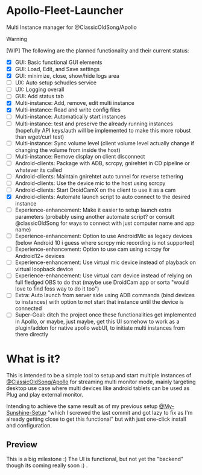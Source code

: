 # Apollo-Fleet-Launcher
Multi Instance manager for @ClassicOldSong/Apollo

> [!WARNING]
>  [WIP] The following are the planned functionality and their current status:
>  - [x] GUI: Basic functional GUI elements
>  - [x] GUI: Load, Edit, and Save settings
>  - [x] GUI: minimize, close, show/hide logs area
>  - [ ] UX: Auto setup schudles service
>  - [ ] UX: Logging overall
>  - [ ] GUI: Add status tab
>  - [x] Multi-instance: Add, remove, edit multi instance
>  - [x] Multi-instance: Read and write config files
>  - [ ] Multi-instance: Automatically start instances
>  - [ ] Multi-instance: test and preserve the already running instances (hopefully API keys/auth will be implemented to make this more robust than wget/curl test)
>  - [ ] Multi-instance: Sync volume level (client volume level actually change if changing the volume from inside the host)
>  - [ ] Multi-instance: Remove display on client disconnect
>  - [ ] Android-clients: Package with ADB, scrcpy, gnirehtet in CD pipeline or whatever its called
>  - [ ] Android-clients: Maintain gnirehtet auto tunnel for reverse tethering
>  - [ ] Android-clients: Use the device mic to the host using scrcpy
>  - [ ] Android-clients: Start DroidCamX on the client to use it as a cam
>  - [x] Android-clients: Automate launch script to auto connect to the desired instance
>  - [ ] Experience-enhancement: Make it easier to setup launch extra parameters (probably using another automate script? or consult @classicOldSong for ways to connect with just computer name and app name)
>  - [ ] Experience-enhancement: Option to use AndroidMic as legacy devices (below Android 10 i guess where scrcpy mic recording is not supported)
>  - [ ] Experience-enhancement: Option to use cam using scrcpy for Android12+ devices
>  - [ ] Experience-enhancement: Use virtual mic device instead of playback on virtual loopback device
>  - [ ] Experience-enhancement: Use virtual cam device instead of relying on full fledged OBS to do that (maybe use DroidCam app or sorta "would love to find foss way to do it too")
>  - [ ] Extra: Auto launch from server side using ADB commands (bind devices to instances) with option to not start that instance until the device is connected
>  - [ ] Super-Goal: ditch the project once these functionalities get implemented in Apollo, or maybe, just maybe, get this UI somehow to work as a plugin/addon for native apollo webUI, to initiate multi instances from there directly


# What is it? 
This is intended to be a simple tool to setup and start multiple instances of [@ClassicOldSong/Apollo](https://github.com/ClassicOldSong/Apollo) for streaming multi monitor mode, mainly targeting desktop use case where multi devices like android tablets can be used as Plug and play external monitor.

Intending to achieve the same result as of my previous setup [@My-Sunshine-Setup](https://github.com/drajabr/My-Sunshine-setup) "which I screwed the last commit and got lazy to fix as I'm already getting close to get this functional" but with just one-click install and configuration.

## Preview
This is a big milestone :) The UI is functional, but not yet the "backend" though its coming really soon :) .



